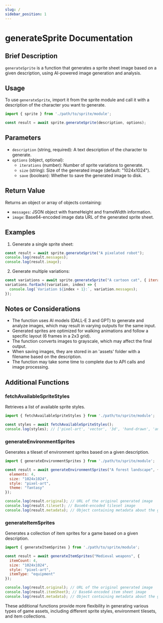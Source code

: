 ```yaml
---
slug: /
sidebar_position: 1
---
```


# generateSprite Documentation

## Brief Description
`generateSprite` is a function that generates a sprite sheet image based on a given description, using AI-powered image generation and analysis.

## Usage
To use `generateSprite`, import it from the sprite module and call it with a description of the character you want to generate.

```javascript
import { sprite } from './path/to/sprite/module';

const result = await sprite.generateSprite(description, options);
```

## Parameters
- `description` (string, required): A text description of the character to generate.
- `options` (object, optional):
  - `iterations` (number): Number of sprite variations to generate.
  - `size` (string): Size of the generated image (default: "1024x1024").
  - `save` (boolean): Whether to save the generated image to disk.

## Return Value
Returns an object or array of objects containing:
- `messages`: JSON object with frameHeight and frameWidth information.
- `image`: Base64-encoded image data URL of the generated sprite sheet.

## Examples

1. Generate a single sprite sheet:
```javascript
const result = await sprite.generateSprite("A pixelated robot");
console.log(result.messages);
console.log(result.image);
```

2. Generate multiple variations:
```javascript
const variations = await sprite.generateSprite("A cartoon cat", { iterations: 3 });
variations.forEach((variation, index) => {
  console.log(`Variation ${index + 1}:`, variation.messages);
});
```

## Notes or Considerations
- The function uses AI models (DALL-E 3 and GPT) to generate and analyze images, which may result in varying outputs for the same input.
- Generated sprites are optimized for walking animations and follow a specific layout (6 frames in a 2x3 grid).
- The function converts images to grayscale, which may affect the final output.
- When saving images, they are stored in an 'assets' folder with a filename based on the description.
- The function may take some time to complete due to API calls and image processing.

## Additional Functions

### fetchAvailableSpriteStyles

Retrieves a list of available sprite styles.

```javascript
import { fetchAvailableSpriteStyles } from './path/to/sprite/module';

const styles = await fetchAvailableSpriteStyles();
console.log(styles); // ['pixel-art', 'vector', '3d', 'hand-drawn', 'anime']
```

### generateEnvironmentSprites

Generates a tileset of environment sprites based on a given description.

```javascript
import { generateEnvironmentSprites } from './path/to/sprite/module';

const result = await generateEnvironmentSprites("A forest landscape", {
  elements: 4,
  size: "1024x1024",
  style: "pixel-art",
  theme: "fantasy"
});

console.log(result.original); // URL of the original generated image
console.log(result.tileset); // Base64-encoded tileset image
console.log(result.metadata); // Object containing metadata about the generated tileset
```

### generateItemSprites

Generates a collection of item sprites for a game based on a given description.

```javascript
import { generateItemSprites } from './path/to/sprite/module';

const result = await generateItemSprites("Medieval weapons", {
  itemCount: 4,
  size: "1024x1024",
  style: "pixel-art",
  itemType: "equipment"
});

console.log(result.original); // URL of the original generated image
console.log(result.itemSheet); // Base64-encoded item sheet image
console.log(result.metadata); // Object containing metadata about the generated items
```

These additional functions provide more flexibility in generating various types of game assets, including different sprite styles, environment tilesets, and item collections.
